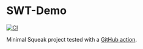 SWT-Demo
=======
[![CI](https://github.com/hpi-swa-teaching/SWT-Demo/workflows/CI/badge.svg?branch=master)](https://github.com/hpi-swa-teaching/SWT-Demo/actions)

Minimal Squeak project tested with a [GitHub action](https://github.com/hpi-swa-teaching/SWT-Demo/actions).
